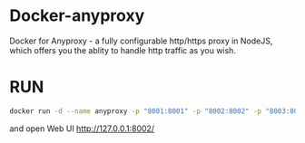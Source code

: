 # Docker-anyproxy

Docker for Anyproxy - a fully configurable http/https proxy in NodeJS, which offers you the ablity to handle http traffic as you wish.

# RUN
```bash
docker run -d --name anyproxy -p "8001:8001" -p "8002:8002" -p "8003:8003" -p "8088:8088" 3apaxicom/anyproxy
```
and open Web UI http://127.0.0.1:8002/
